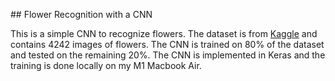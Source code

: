 ## Flower Recognition with a CNN

This is a simple CNN to recognize flowers. The dataset is from [Kaggle](https://www.kaggle.com/alxmamaev/flowers-recognition) and contains 4242 images of flowers. The CNN is trained on 80% of the dataset and tested on the remaining 20%. The CNN is implemented in Keras and the training is done locally on my M1 Macbook Air.
